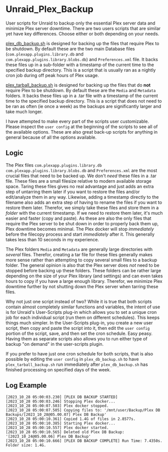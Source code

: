 # Unraid_Plex_Backup
User scripts for Unraid to backup only the essential Plex server data and minimize Plex server downtime. There are two users scripts that are similar yet have key differences. Choose either or both depending on your needs.

[plex_db_backup.sh](plex_db_backup.sh) is designed for backing up the files that require Plex to be shutdown. By default these are the two main Database files (`com.plexapp.plugins.library.db` and `com.plexapp.plugins.library.blobs.db`) and `Preferences.xml` file. It backs these files up in a sub-folder with a timestamp of the current time to the specified backup directory. This is a script that is usually ran as a nightly cron job during off peak hours of Plex usage.

[plex_tarball_backup.sh](plex_tarball_backup.sh) is designed for backing up the files that do **not** require Plex to be shutdown. By default these are the `Media` and `Metadata` folders. It backs these files up in a .tar file with a timestamp of the current time to the specified backup directory. This is a script that does not need to be ran as often (ie once a week) as the backups are significantly larger and take much longer.

I have attempted to make every part of the scripts user customizable. Please inspect the `user config` at the beginning of the scripts to see all of the available options. These are also great back-up scripts for anything in general because of all the options available.

## Logic

The Plex files `com.plexapp.plugins.library.db` `com.plexapp.plugins.library.blobs.db` and `Preferences.xml` are the most crucial files that need to be backed up. We don't *need* these files in a .tar file. These files are a small filesize relative to modern available storage space. Taring these files gives no real advantage and just adds an extra step of untarring them later if you want to restore the files and/or edit/analyze them in any way. Likewise, adding a timestamp directly to the filename also adds an extra step of having to rename the files if you want to restore them later. Therefor, we simply take these files and store them in a *folder* with the current timestamp. If we need to restore them later, it's much easier and faster (copy and paste). As these are also the only files that require the Plex server to be shut down in order to properly back them up, Plex downtime becomes minimal. The Plex docker will stop *immediately* before the filecopy process and start *immediately* after it. This generally takes less than 10 seconds in my experience.

The Plex folders `Media` and `Metadata` are generally large directories with *several* files. Therefor, creating a tar file for these files generally makes more sense rather than attempting to copy several small files to a backup folder. The general opinion is also that the Plex server does *not* need to be stopped before backing up these folders. These folders can be rather large depending on the size of your Plex library (and settings) and can even takes hours to copy if you have a large enough library. Therefor, we minimize Plex downtime further by not shutting down the Plex server when tarring these files.

Why not just one script instead of two? While it is true that both scripts contain almost completely similar functions and variables, the intent of use is for Unraid's User-Scripts plug-in which allows you to set a unique cron job for each individual script (run them on different schedules). This keeps things much simpler. In the User-Scripts plug-in, you create a new user script, then copy and paste the script into it, then edit the `user config` portion of the script, save, and then set the cron schedule. Easy peasy. Having them as separate scripts also allows you to run either type of backup "on demand" in the user-scripts plugin.

If you prefer to have just one cron schedule for both scripts, that is also possible by editing the `user config` in `plex_db_backup.sh` to have `plex_tarball_backup.sh` run immediately after `plex_db_backup.sh` has finished processing on specified days of the week.

## Log Example

```
[2023_10_28 05:00:03.230] [PLEX DB BACKUP STARTED]
[2023_10_28 05:00:03.246] Stopping Plex docker...
[2023_10_28 05:00:07.503] Plex docker stopped.
[2023_10_28 05:00:07.505] Copying files to: '/mnt/user/Backup/Plex DB Backups/[2023_10_28@05.00.07] Plex DB Backup'
[2023_10_28 05:00:10.361] Copied 1.4G of files in 2.8577s. 
[2023_10_28 05:00:10.385] Starting Plex docker...
[2023_10_28 05:00:10.557] Plex docker started.
[2023_10_28 05:00:10.565] Deleted old Plex DB Backup: '[2023_10_24@05.00.06] Plex DB Backup'
[2023_10_28 05:00:10.666] [PLEX DB BACKUP COMPLETE] Run Time: 7.4350s. Folder size: 1.4G.
```

